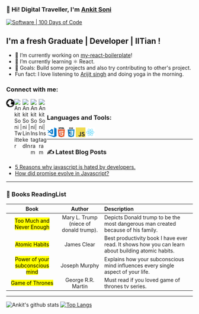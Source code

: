 ### 👋 Hi! Digital Traveller, I'm  [Ankit Soni](https://ankitsoni.club) 


[![Software | 100 Days of Code](https://www.software.com/badges/100-days-of-code)](https://www.software.com/100-days-of-code)


## I'm a fresh Graduate | Developer | IITian !
- 🔭 I’m currently working on [my-react-boilerplate](https://github.com/ankysony/my-react-boilerplate)!
- 🌱 I’m currently learning ⚛️ React.
- 🥅 Goals: Build some projects and also try contributing to other's project.
-  Fun fact: I love listening to [Arijit singh](https://open.spotify.com/artist/4YRxDV8wJFPHPTeXepOstw) and doing yoga in the morning.

### Connect with me:

[<img align="left" alt="ankitsoni" target="_blank" width="22px" src="https://raw.githubusercontent.com/iconic/open-iconic/master/svg/globe.svg" />](https://ankitsoni.club)
[<img align="left" alt="Ankit Soni | Twitter" target="_blank" width="22px" src="https://cdn.jsdelivr.net/npm/simple-icons@v3/icons/twitter.svg" />](https://twitter.com/dev_with_ankit)
[<img align="left" alt="Ankit Soni | LinkedIn" target="_blank" width="22px" src="https://cdn.jsdelivr.net/npm/simple-icons@v3/icons/linkedin.svg" />](https://www.linkedin.com/in/ankit-soni-991495152/)
[<img align="left" alt="Ankit Soni| Instagram" target="_blank" width="22px" src="https://cdn.jsdelivr.net/npm/simple-icons@v3/icons/instagram.svg" />](https://instagram.com/anky_sony/)
[<img align="left" alt="Ankit Soni| Instagram" width="22px" target="_blank" src="https://user-images.githubusercontent.com/66863499/89724039-a2e35100-da1b-11ea-84bc-58035b5a78ca.png" />](https://dev.to/ankysony)


<br />

### Languages and Tools:

[<img align="left" alt="" width="26px" target="_blank" src="https://raw.githubusercontent.com/github/explore/80688e429a7d4ef2fca1e82350fe8e3517d3494d/topics/visual-studio-code/visual-studio-code.png" />]()
[<img align="left" alt="" width="26px" target="_blank" src="https://raw.githubusercontent.com/github/explore/80688e429a7d4ef2fca1e82350fe8e3517d3494d/topics/html/html.png" />](https://www.w3schools.com/html/)
[<img align="left" alt="" width="26px" target="_blank" src="https://raw.githubusercontent.com/github/explore/80688e429a7d4ef2fca1e82350fe8e3517d3494d/topics/css/css.png" />](https://www.w3schools.com/css/default.asp)
[<img align="left" alt="" width="26px" target="_blank" src="https://raw.githubusercontent.com/github/explore/80688e429a7d4ef2fca1e82350fe8e3517d3494d/topics/javascript/javascript.png" />](https://developer.mozilla.org/en-US/docs/Web/JavaScript)
[<img align="left" alt="" width="26px" target="_blank" src="https://raw.githubusercontent.com/github/explore/80688e429a7d4ef2fca1e82350fe8e3517d3494d/topics/react/react.png" />](https://reactjs.org/)

<br/>

---

### ✍️ Latest Blog Posts
<!-- BLOG-POST-LIST:START -->
- [5 Reasons why javascript is hated by developers.](https://dev.to/ankysony/5-reasons-why-javascript-is-hated-by-developers-2mob)
- [How did promise evolve in Javascript? ](https://dev.to/ankysony/how-did-promise-evolve-in-javascript-2fcp)
<!-- BLOG-POST-LIST:END -->

---

### 📗 Books ReadingList
| Book | Author | Description |
| :---: | :---: | :--- |
| <mark>Too Much and Never Enough</mark> | Mary L. Trump (niece of donald trump). | Depicts Donald trump to be the most dangerous man created because of his family. |
| <mark>Atomic Habits</mark> | James Clear | Best productivity book I have ever read. It shows how you can learn about building atomic habits. |
| <mark>Power of your subconscious mind</mark> | Joseph Murphy | Explains how your subconscious mind influences every single aspect of your life. |
| <mark>Game of Thrones</mark> | George R.R. Martin | Must read if you loved game of thrones tv series. |

---

![Ankit's github stats](https://github-readme-stats.vercel.app/api?username=ankysony&hide=prs&theme=radical) 
[![Top Langs](https://github-readme-stats.vercel.app/api/top-langs/?username=ankysony&layout=compact&theme=radical)](https://github.com/ankysony?tab=repositories)
